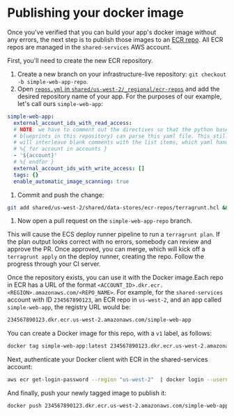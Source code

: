 # Publishing your docker image

Once you've verified that you can build your app's docker image without any errors, the next step is to publish those
images to an [ECR repo](https://aws.amazon.com/ecr/). All ECR repos are managed in the `shared-services` AWS account.

First, you'll need to create the new ECR repository.

1. Create a new branch on your infrastructure-live repository: `git checkout -b simple-web-app-repo`.
1. Open [`repos.yml` in
`shared/us-west-2/_regional/ecr-repos`](https://github.com/gruntwork-io/terraform-aws-service-catalog/tree/master/examples/for-production/infrastructure-live/shared/us-west-2/_regional/ecr-repos/repos.yml) and
add the desired repository name of your app. For the purposes of our example, let's call
ours `simple-web-app`:

```yaml
simple-web-app:
  external_account_ids_with_read_access:
  # NOTE: we have to comment out the directives so that the python based data merger (see the `merge-data` hook under
  # blueprints in this repository) can parse this yaml file. This still works when feeding through templatefile, as it
  # will interleave blank comments with the list items, which yaml handles gracefully.
  # %{ for account in accounts }
  - '${account}'
  # %{ endfor }
  external_account_ids_with_write_access: []
  tags: {}
  enable_automatic_image_scanning: true
```

1. Commit and push the change:

```bash
git add shared/us-west-2/shared/data-stores/ecr-repos/terragrunt.hcl && git commit -m 'Added simple-web-app repo' && git push
```

1. Now open a pull request on the `simple-web-app-repo` branch.

This will cause the ECS deploy runner pipeline to run a `terragrunt plan`. If the plan output looks correct with no errors, somebody can review and approve the PR. Once approved, you can merge, which will kick off a `terragrunt apply` on the deploy runner, creating the repo. Follow the progress through your CI server.

Once the repository exists, you can use it with the Docker image.Each repo in ECR has a URL of the format `<ACCOUNT_ID>.dkr.ecr.<REGION>.amazonaws.com/<REPO_NAME>`. For example, for the `shared-services` account
with ID `234567890123`, an ECR repo in `us-west-2`, and an app called `simple-web-app`, the registry URL would be:

```bash
234567890123.dkr.ecr.us-west-2.amazonaws.com/simple-web-app
```

You can create a Docker image for this repo, with a `v1` label, as follows:

```bash
docker tag simple-web-app:latest 234567890123.dkr.ecr.us-west-2.amazonaws.com/simple-web-app:v1
```

Next, authenticate your Docker client with ECR in the shared-services account:

```bash
aws ecr get-login-password --region "us-west-2"  | docker login --username AWS --password-stdin 234567890123.dkr.ecr.us-east-1.amazonaws.com
```

And finally, push your newly tagged image to publish it:

```bash
docker push 234567890123.dkr.ecr.us-west-2.amazonaws.com/simple-web-app:v1
```
